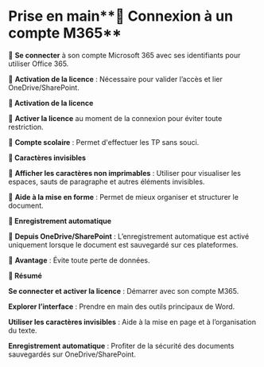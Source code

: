 # Prise en main**📌 Connexion à un compte M365**

🔹 **Se connecter** à son compte Microsoft 365 avec ses identifiants pour utiliser Office 365.

🔹 **Activation de la licence** : Nécessaire pour valider l’accès et lier OneDrive/SharePoint.



**📌 Activation de la licence**

🔹 **Activer la licence** au moment de la connexion pour éviter toute restriction.

🔹 **Compte scolaire** : Permet d'effectuer les TP sans souci.



**📌 Caractères invisibles**

🔹 **Afficher les caractères non imprimables** : Utiliser pour visualiser les espaces, sauts de paragraphe et autres éléments invisibles.

🔹 **Aide à la mise en forme** : Permet de mieux organiser et structurer le document.



**📌 Enregistrement automatique**

🔹 **Depuis OneDrive/SharePoint** : L’enregistrement automatique est activé uniquement lorsque le document est sauvegardé sur ces plateformes.

🔹 **Avantage** : Évite toute perte de données.



**📌 Résumé**

**Se connecter et activer la licence** : Démarrer avec son compte M365.

**Explorer l’interface** : Prendre en main des outils principaux de Word.

**Utiliser les caractères invisibles** : Aide à la mise en page et à l’organisation du texte.

**Enregistrement automatique** : Profiter de la sécurité des documents sauvegardés sur OneDrive/SharePoint.

